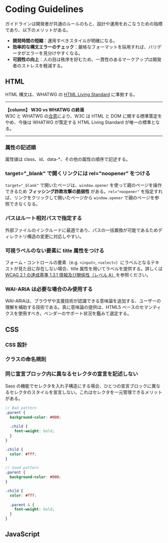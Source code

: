 # Coding Guidelines
ガイドラインは開発者が共通のルールのもと、設計や運用をおこなうための指標であり、以下のメリットがある。

- **開発時間の短縮**：運用すべきスタイルが明確になる。
- **効率的な構文エラーのチェック**：厳格なフォーマットを採用すれば、バリデータがエラーを見分けやすくなる。
- **可読性の向上**：人の目は秩序を好むため、一貫性のあるマークアップは開発者のストレスを軽減する。

## HTML
HTML 構文は、WHATWG の [HTML Living Standard](https://html.spec.whatwg.org/multipage/) に準拠する。

---
**【column】 W3G vs WHATWG の終焉**  
W3C と WHATWG の[合意](https://www.w3.org/blog/news/archives/7753)により、W3C は HTML と DOM に関する標準策定をやめ、今後は WHATWG が策定する HTML Living Standard が唯一の標準となる。

---

### 属性の記述順
属性値は class、id、data-*、その他の属性の順序で記述する。

### target="_blank" で開くリンクには rel="noopener" をつける
`target="_blank"` で開いたページは、`window.opener` を使って親のページを操作できるため **フィッシング詐欺攻撃の脆弱性** がある。`rel="noopener"` を指定すれば、リンクをクリックして開いたページから `window.opener` で親のページを参照できなくなる。

### パスはルート相対パスで指定する
外部ファイルのインクルードに最適であり、パスの一括置換が可能であるためディレクトリ構造の変更に対応しやすい。

### 可視ラベルのない要素に title 属性をつける
フォーム・コントロールの要素（e.g. `<input>`, `<select>`）にラベルとなるテキストが見た目に存在しない場合、title 属性を用いてラベルを提供する。詳しくは [WCAG 2.1 の達成基準 1.3.1 情報及び関係性（レベル A）](https://www.w3.org/WAI/WCAG21/Understanding/info-and-relationships.html)を参照ください。

### WAI-ARIA は必要な場合のみ使用する
WAI-ARIAは、ブラウザや支援技術が認識できる意味論を追加する、ユーザーの理解を補助する技術である。真に意味論の提供は、HTML5 ベースのセマンティクスを使用すべき。ベンダーのサポート状況を鑑みて選定する。

## CSS

### CSS 設計

### クラスの命名規則

### 同じ宣言ブロック内に異なるセレクタの宣言を記述しない
Sass の機能でセレクタを入れ子構造にする場合、ひとつの宣言ブロックに異なるセレクタのスタイルを宣言しない。これはセレクタを一元管理できるメリットがある。

```scss
// Bad pattern
.parent {
  background-color: #000;
  
  .child {
    font-weight: bold;
  }
}

.child {
  color: #fff;
}
```
```scss
// Good pattern
.parent {
  background-color: #000;
}

.child {
  color: #fff;
  
  .parent & {
    font-weight: bold;
  }
}
```

## JavaScript
